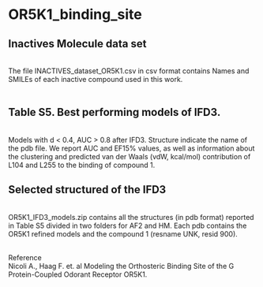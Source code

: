 # OR5K1_binding_site

## Inactives Molecule data set
<br/>
The file INACTIVES_dataset_OR5K1.csv in csv format contains Names and SMILEs of each inactive compound used in this work.<br/>
<br/>

## Table S5. Best performing models of IFD3.
<br/>
Models with d < 0.4, AUC > 0.8 after IFD3. Structure indicate the name of the pdb file. We report AUC and EF15% values, as well as information about the clustering and predicted van der Waals (vdW, kcal/mol) contribution of L104 and L255 to the binding of compound 1.
<br/>

## Selected structured of the IFD3
<br/>
OR5K1_IFD3_models.zip contains all the structures (in pdb format) reported in Table S5 divided in two folders for AF2 and HM. Each pdb contains the OR5K1 refined models and the compound 1 (resname UNK, resid 900).<br/>

<br/>


Reference
<br/>
Nicoli A., Haag F. et. al Modeling the Orthosteric Binding Site of the G Protein-Coupled Odorant Receptor OR5K1.
<br/>
